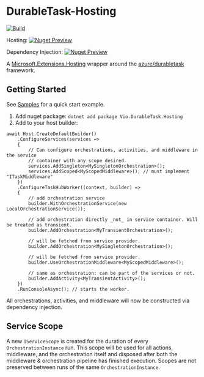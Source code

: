 # DurableTask-Hosting

[![Build](https://github.com/jviau/durabletask-hosting/workflows/.NET%20Core/badge.svg)](https://github.com/jviau/durabletask-hosting/actions?query=workflow%3A%22.NET+Core%22)

Hosting: 
[![Nuget Preview](https://img.shields.io/nuget/vpre/Vio.DurableTask.Hosting.svg)](https://www.nuget.org/packages/Vio.DurableTask.Hosting)

Dependency Injection: 
[![Nuget Preview](https://img.shields.io/nuget/vpre/Vio.DurableTask.DependencyInjection.svg)](https://www.nuget.org/packages/Vio.DurableTask.DependencyInjection)

A [Microsoft.Extensions.Hosting](https://www.nuget.org/packages/Microsoft.Extensions.Hosting/) wrapper around the [azure/durabletask](https://github.com/azure/durabletask) framework.

## Getting Started

See [Samples](./samples/DurableTask.Samples) for a quick start example.

1. Add nuget package: `dotnet add package Vio.DurableTask.Hosting`
2. Add to your host builder:

``` CSharp
await Host.CreateDefaultBuilder()
    .ConfigureServices(services =>
    {
        // Can configure orchestrations, activities, and middleware in the service
        // container with any scope desired.
        services.AddSingleton<MySingletonOrchestration>();
        services.AddScoped<MyScopedMiddleware>(); // must implement "ITaskMiddleware"
    })
    .ConfigureTaskHubWorker((context, builder) =>
    {
        // add orchestration service
        builder.WithOrchestrationService(new LocalOrchestrationService());

        // add orchestration directly _not_ in service container. Will be treated as transient.
        builder.AddOrchestration<MyTransientOrchestration>();

        // will be fetched from service provider.
        builder.AddOrchestration<MySingletonOrchestration>();

        // will be fetched from service provider.
        builder.UseOrchestrationMiddleware<MyScopedMiddleware>();

        // same as orchestration: can be part of the services or not.
        builder.AddActivity<MyTransientActivity>();
    })
    .RunConsoleAsync(); // starts the worker.
```

All orchestrations, activities, and middleware will now be constructed via dependency injection.

## Service Scope

A new `IServiceScope` is created for the duration of every `OrchestrationInstance` run. This scope will be used for all actions, middleware, and the orchestration itself and disposed after both the middleware & orchestration pipeline has finished execution. Scopes are not preserved between runs of the same `OrchestrationInstance`.
